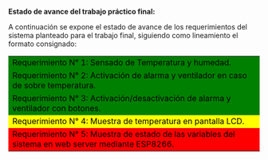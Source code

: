 **Estado de avance del trabajo práctico final:**

A continuación se expone el estado de avance de los requerimientos del sistema planteado para el trabajo final, siguiendo como lineamiento el formato consignado:

<table>
  <tr>
    <td style="background-color:green;color:black;">Requerimiento N° 1: Sensado de Temperatura y humedad.</td>
  </tr>
  <tr>
    <td style="background-color:green;color:black;">Requerimiento N° 2: Activación de alarma y ventilador en caso de sobre temperatura.</td>
  </tr>
  <tr>
    <td style="background-color:green;color:black;">Requerimiento N° 3: Activación/desactivación de alarma y ventilador con botones.</td>
  </tr>
  <tr>
    <td style="background-color:yellow;color:black;">Requerimiento N° 4: Muestra de temperatura en pantalla LCD.</td>
  </tr>
  <tr>
    <td style="background-color:red;color:black;">Requerimiento N° 5: Muestra de estado de las variables del sistema en web server mediante ESP8266.</td>
  </tr>
</table>
